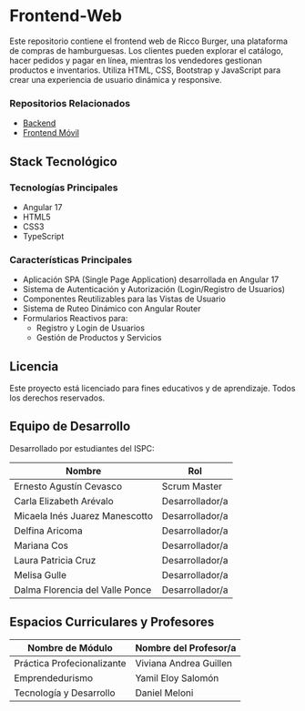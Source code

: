 # Frontend-Web
 Este repositorio contiene el frontend web de Ricco Burger, una plataforma de compras de hamburguesas. Los clientes pueden explorar el catálogo, hacer pedidos y pagar en línea, mientras los vendedores gestionan productos e inventarios. Utiliza HTML, CSS, Bootstrap y JavaScript para crear una experiencia de usuario dinámica y responsive.


### Repositorios Relacionados

- [Backend](https://github.com/G10-ISPC/Backend#)
- [Frontend Móvil](https://github.com/G10-ISPC/Frontend-Mobile)

## Stack Tecnológico

### Tecnologías Principales
- Angular 17
- HTML5
- CSS3
- TypeScript

### Características Principales

- Aplicación SPA (Single Page Application) desarrollada en Angular 17
- Sistema de Autenticación y Autorización (Login/Registro de Usuarios)
- Componentes Reutilizables para las Vistas de Usuario
- Sistema de Ruteo Dinámico con Angular Router
- Formularios Reactivos para:
  - Registro y Login de Usuarios
  - Gestión de Productos y Servicios

## Licencia

Este proyecto está licenciado para fines educativos y de aprendizaje. Todos los derechos reservados.

## Equipo de Desarrollo

Desarrollado por estudiantes del ISPC:

| Nombre | Rol |
|--------|-----|
| Ernesto Agustín Cevasco | Scrum Master |
| Carla Elizabeth Arévalo | Desarrollador/a |
| Micaela Inés Juarez Manescotto | Desarrollador/a |
| Delfina Aricoma | Desarrollador/a |
| Mariana Cos | Desarrollador/a |
| Laura Patricia Cruz | Desarrollador/a |
| Melisa Gulle | Desarrollador/a |
| Dalma Florencia del Valle Ponce | Desarrollador/a |


## Espacios Curriculares y Profesores

| Nombre de Módulo | Nombre del Profesor/a |
|--------|-----|
| Práctica Profecionalizante | Viviana Andrea Guillen |
| Emprendedurismo | Yamil Eloy Salomón |
| Tecnología y Desarrollo | Daniel Meloni |